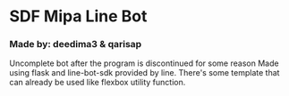 # SDF Mipa Line Bot
### Made by: deedima3 & qarisap
Uncomplete bot after the program is discontinued for some reason
Made using flask and line-bot-sdk provided by line.
There's some template that can already be used like flexbox utility function.
